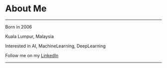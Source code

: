 # About Me
_______________________________________________

Born in 2006

Kuala Lumpur, Malaysia

Interested in AI, MachineLearning, DeepLearning

Follow me on my [LinkedIn](www.linkedin.com/in/yu-yang-chang-427141308)

________________________________________________
